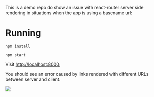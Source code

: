 This is a demo repo do show an issue with react-router server side rendering in situations when the app is using a basename url:

# Running

```
npm install
```

```
npm start
```

Visit [http://localhost:8000](http://localhost:8000/my-app);

You should see an error caused by links rendered with different URLs between server and client.

![](http://i.imgur.com/8zhdsWN.png)
